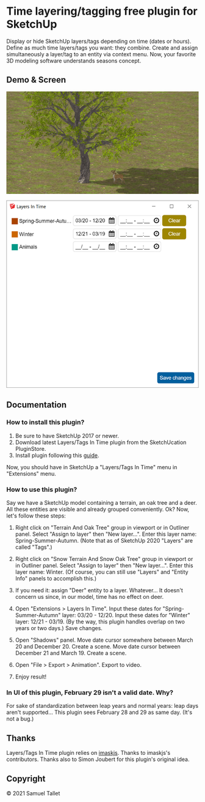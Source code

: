 # Time layering/tagging free plugin for SketchUp

Display or hide SketchUp layers/tags depending on time (dates or hours). Define as much time layers/tags you want: they combine. Create and assign simultaneously a layer/tag to an entity via context menu. Now, your favorite 3D modeling software understands seasons concept.

Demo & Screen
-------------

![SketchUp Layers/Tags In Time Plugin Demo](https://github.com/SamuelTS/SketchUp-Layers-Tags-In-Time-Plugin/raw/main/docs/sketchup-layers-tags-in-time-plugin-demo.gif)

![SketchUp Layers/Tags In Time Plugin Screen](https://github.com/SamuelTS/SketchUp-Layers-Tags-In-Time-Plugin/raw/main/docs/sketchup-layers-tags-in-time-plugin-screen.png)

Documentation
-------------

### How to install this plugin?

1. Be sure to have SketchUp 2017 or newer.
2. Download latest Layers/Tags In Time plugin from the SketchUcation PluginStore.
3. Install plugin following this [guide](https://www.youtube.com/watch?v=tyM5f81eRno).

Now, you should have in SketchUp a "Layers/Tags In Time" menu in "Extensions" menu.

### How to use this plugin?

Say we have a SketchUp model containing a terrain, an oak tree and a deer. All these entities are visible and already grouped conveniently. Ok? Now, let's follow these steps:

1. Right click on "Terrain And Oak Tree" group in viewport or in Outliner panel. Select "Assign to layer" then "New layer...". Enter this layer name: Spring-Summer-Autumn. (Note that as of SketchUp 2020 "Layers" are called "Tags".)

2. Right click on "Snow Terrain And Snow Oak Tree" group in viewport or in Outliner panel. Select "Assign to layer" then "New layer...". Enter this layer name: Winter. (Of course, you can still use "Layers" and "Entity Info" panels to accomplish this.)

3. If you need it: assign "Deer" entity to a layer. Whatever... It doesn't concern us since, in our model, time has no effect on deer.

4. Open "Extensions > Layers In Time". Input these dates for "Spring-Summer-Autumn" layer: 03/20 - 12/20. Input these dates for "Winter" layer: 12/21 - 03/19. (By the way, this plugin handles overlap on two years or two days.) Save changes.

5. Open "Shadows" panel. Move date cursor somewhere between March 20 and December 20. Create a scene. Move date cursor between December 21 and March 19. Create a scene.

6. Open "File > Export > Animation". Export to video.

7. Enjoy result!

### In UI of this plugin, February 29 isn't a valid date. Why?

For sake of standardization between leap years and normal years: leap days aren't supported... This plugin sees February 28 and 29 as same day. (It's not a bug.)

Thanks
------

Layers/Tags In Time plugin relies on [imaskjs](https://github.com/uNmAnNeR/imaskjs). Thanks to imaskjs's contributors. Thanks also to Simon Joubert for this plugin's original idea. 

Copyright
---------

© 2021 Samuel Tallet
